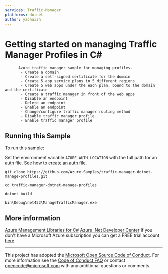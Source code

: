 ```yaml
---
services: Traffic-Manager
platforms: dotnet
author: yaohaizh
---
```


# Getting started on managing Traffic Manager Profiles in C# #

          Azure traffic manager sample for managing profiles.
           - Create a domain
           - Create a self-signed certificate for the domain
           - Create 5 app service plans in 5 different regions
           - Create 5 web apps under the each plan, bound to the domain and the certificate
           - Create a traffic manager in front of the web apps
           - Disable an endpoint
           - Delete an endpoint
           - Enable an endpoint
           - Change/configure traffic manager routing method
           - Disable traffic manager profile
           - Enable traffic manager profile


## Running this Sample ##

To run this sample:

Set the environment variable `AZURE_AUTH_LOCATION` with the full path for an auth file. See [how to create an auth file](https://github.com/Azure/azure-libraries-for-net/blob/master/AUTH.md).

    git clone https://github.com/Azure-Samples/traffic-manager-dotnet-manage-profiles.git

    cd traffic-manager-dotnet-manage-profiles
  
    dotnet build
    
    bin\Debug\net452\ManageTrafficManager.exe

## More information ##

[Azure Management Libraries for C#](https://github.com/Azure/azure-sdk-for-net/tree/Fluent)
[Azure .Net Developer Center](https://azure.microsoft.com/en-us/develop/net/)
If you don't have a Microsoft Azure subscription you can get a FREE trial account [here](http://go.microsoft.com/fwlink/?LinkId=330212)

---

This project has adopted the [Microsoft Open Source Code of Conduct](https://opensource.microsoft.com/codeofconduct/). For more information see the [Code of Conduct FAQ](https://opensource.microsoft.com/codeofconduct/faq/) or contact [opencode@microsoft.com](mailto:opencode@microsoft.com) with any additional questions or comments.